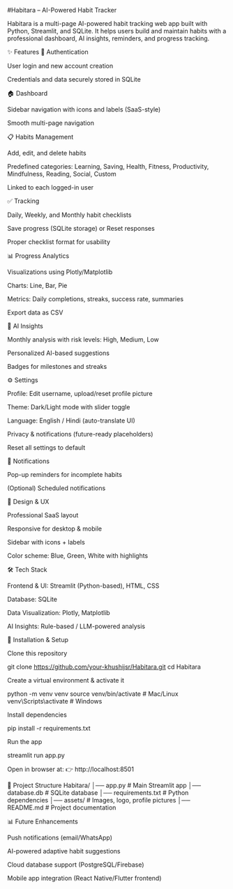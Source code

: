 #Habitara – AI-Powered Habit Tracker

Habitara is a multi-page AI-powered habit tracking web app built with Python, Streamlit, and SQLite. It helps users build and maintain habits with a professional dashboard, AI insights, reminders, and progress tracking.

✨ Features
🔑 Authentication

User login and new account creation

Credentials and data securely stored in SQLite

🏠 Dashboard

Sidebar navigation with icons and labels (SaaS-style)

Smooth multi-page navigation

📋 Habits Management

Add, edit, and delete habits

Predefined categories: Learning, Saving, Health, Fitness, Productivity, Mindfulness, Reading, Social, Custom

Linked to each logged-in user

✅ Tracking

Daily, Weekly, and Monthly habit checklists

Save progress (SQLite storage) or Reset responses

Proper checklist format for usability

📊 Progress Analytics

Visualizations using Plotly/Matplotlib

Charts: Line, Bar, Pie

Metrics: Daily completions, streaks, success rate, summaries

Export data as CSV

🤖 AI Insights

Monthly analysis with risk levels: High, Medium, Low

Personalized AI-based suggestions

Badges for milestones and streaks

⚙️ Settings

Profile: Edit username, upload/reset profile picture

Theme: Dark/Light mode with slider toggle

Language: English / Hindi (auto-translate UI)

Privacy & notifications (future-ready placeholders)

Reset all settings to default

🔔 Notifications

Pop-up reminders for incomplete habits

(Optional) Scheduled notifications

🎨 Design & UX

Professional SaaS layout

Responsive for desktop & mobile

Sidebar with icons + labels

Color scheme: Blue, Green, White with highlights

🛠️ Tech Stack

Frontend & UI: Streamlit (Python-based), HTML, CSS

Database: SQLite

Data Visualization: Plotly, Matplotlib

AI Insights: Rule-based / LLM-powered analysis

🚀 Installation & Setup

Clone this repository

git clone https://github.com/your-khushijsr/Habitara.git
cd Habitara


Create a virtual environment & activate it

python -m venv venv
source venv/bin/activate    # Mac/Linux
venv\\Scripts\\activate     # Windows


Install dependencies

pip install -r requirements.txt


Run the app

streamlit run app.py


Open in browser at:
👉 http://localhost:8501

📂 Project Structure
Habitara/
│── app.py              # Main Streamlit app
│── database.db         # SQLite database
│── requirements.txt    # Python dependencies
│── assets/             # Images, logo, profile pictures
│── README.md           # Project documentation

📊 Future Enhancements

Push notifications (email/WhatsApp)

AI-powered adaptive habit suggestions

Cloud database support (PostgreSQL/Firebase)

Mobile app integration (React Native/Flutter frontend)
